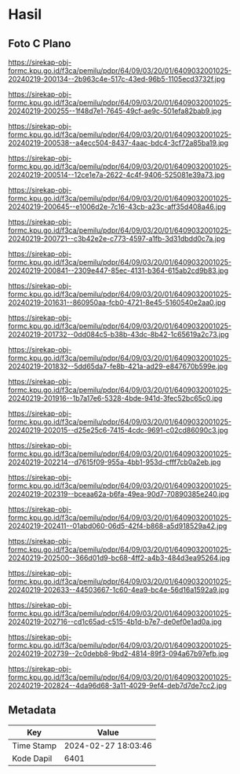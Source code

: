 # Hasil

## Foto C Plano

https://sirekap-obj-formc.kpu.go.id/f3ca/pemilu/pdpr/64/09/03/20/01/6409032001025-20240219-200134--2b963c4e-517c-43ed-96b5-1105ecd3732f.jpg

https://sirekap-obj-formc.kpu.go.id/f3ca/pemilu/pdpr/64/09/03/20/01/6409032001025-20240219-200255--1f48d7e1-7645-49cf-ae9c-501efa82bab9.jpg

https://sirekap-obj-formc.kpu.go.id/f3ca/pemilu/pdpr/64/09/03/20/01/6409032001025-20240219-200538--a4ecc504-8437-4aac-bdc4-3cf72a85ba19.jpg

https://sirekap-obj-formc.kpu.go.id/f3ca/pemilu/pdpr/64/09/03/20/01/6409032001025-20240219-200514--12ce1e7a-2622-4c4f-9406-525081e39a73.jpg

https://sirekap-obj-formc.kpu.go.id/f3ca/pemilu/pdpr/64/09/03/20/01/6409032001025-20240219-200645--e1006d2e-7c16-43cb-a23c-aff35d408a46.jpg

https://sirekap-obj-formc.kpu.go.id/f3ca/pemilu/pdpr/64/09/03/20/01/6409032001025-20240219-200721--c3b42e2e-c773-4597-a1fb-3d31dbdd0c7a.jpg

https://sirekap-obj-formc.kpu.go.id/f3ca/pemilu/pdpr/64/09/03/20/01/6409032001025-20240219-200841--2309e447-85ec-4131-b364-615ab2cd9b83.jpg

https://sirekap-obj-formc.kpu.go.id/f3ca/pemilu/pdpr/64/09/03/20/01/6409032001025-20240219-201631--860950aa-fcb0-4721-8e45-5160540e2aa0.jpg

https://sirekap-obj-formc.kpu.go.id/f3ca/pemilu/pdpr/64/09/03/20/01/6409032001025-20240219-201732--0dd084c5-b38b-43dc-8b42-1c65619a2c73.jpg

https://sirekap-obj-formc.kpu.go.id/f3ca/pemilu/pdpr/64/09/03/20/01/6409032001025-20240219-201832--5dd65da7-fe8b-421a-ad29-e847670b599e.jpg

https://sirekap-obj-formc.kpu.go.id/f3ca/pemilu/pdpr/64/09/03/20/01/6409032001025-20240219-201916--1b7a17e6-5328-4bde-941d-3fec52bc65c0.jpg

https://sirekap-obj-formc.kpu.go.id/f3ca/pemilu/pdpr/64/09/03/20/01/6409032001025-20240219-202015--d25e25c6-7415-4cdc-9691-c02cd86090c3.jpg

https://sirekap-obj-formc.kpu.go.id/f3ca/pemilu/pdpr/64/09/03/20/01/6409032001025-20240219-202214--d7615f09-955a-4bb1-953d-cfff7cb0a2eb.jpg

https://sirekap-obj-formc.kpu.go.id/f3ca/pemilu/pdpr/64/09/03/20/01/6409032001025-20240219-202319--bceaa62a-b6fa-49ea-90d7-70890385e240.jpg

https://sirekap-obj-formc.kpu.go.id/f3ca/pemilu/pdpr/64/09/03/20/01/6409032001025-20240219-202411--01abd060-06d5-42f4-b868-a5d918529a42.jpg

https://sirekap-obj-formc.kpu.go.id/f3ca/pemilu/pdpr/64/09/03/20/01/6409032001025-20240219-202500--366d01d9-bc68-4ff2-a4b3-484d3ea95264.jpg

https://sirekap-obj-formc.kpu.go.id/f3ca/pemilu/pdpr/64/09/03/20/01/6409032001025-20240219-202633--44503667-1c60-4ea9-bc4e-56d16a1592a9.jpg

https://sirekap-obj-formc.kpu.go.id/f3ca/pemilu/pdpr/64/09/03/20/01/6409032001025-20240219-202716--cd1c65ad-c515-4b1d-b7e7-de0ef0e1ad0a.jpg

https://sirekap-obj-formc.kpu.go.id/f3ca/pemilu/pdpr/64/09/03/20/01/6409032001025-20240219-202739--2c0debb8-9bd2-4814-89f3-094a67b97efb.jpg

https://sirekap-obj-formc.kpu.go.id/f3ca/pemilu/pdpr/64/09/03/20/01/6409032001025-20240219-202824--4da96d68-3a11-4029-9ef4-deb7d7de7cc2.jpg


## Metadata

| Key        | Value               |
| ---------- | ------------------- |
| Time Stamp | 2024-02-27 18:03:46 |
| Kode Dapil | 6401                |



